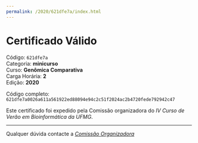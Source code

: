 ```yaml
---
permalink: /2020/621dfe7a/index.html
---
```


# Certificado Válido

Código: `621dfe7a`<br>
Categoria: **minicurso**<br>
Curso: **Genômica Comparativa**<br>
Carga Horária: **2**<br>
Edição: **2020**<br>


Código completo: `621dfe7a0026a611a561922ed88094e94c2c51f2024ac2b4720fede792942c47`


Este certificado foi expedido pela Comissão organizadora do *IV Curso de Verão em Bioinformática da UFMG*.

----

Qualquer dúvida contacte a [_Comissão Organizadora_](<mailto:cursobioinfoufmg@gmail.com$subject=[Certificados]>)

